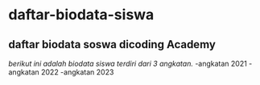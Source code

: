 daftar-biodata-siswa
==
daftar biodata soswa dicoding Academy
--
*berikut ini adalah biodata siswa terdiri dari 3 angkatan.*
-angkatan 2021
-angkatan 2022
-angkatan 2023

